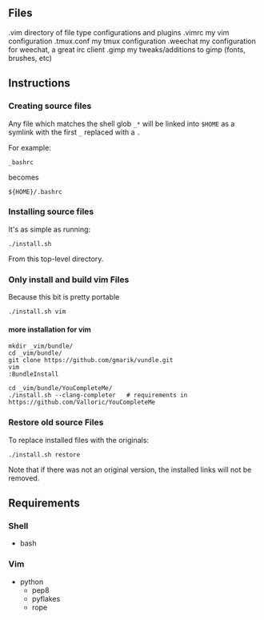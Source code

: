 ## Files
.vim
    directory of file type configurations and plugins
.vimrc
    my vim configuration
.tmux.conf
    my tmux configuration
.weechat
    my configuration for weechat, a great irc client
.gimp
    my tweaks/additions to gimp (fonts, brushes, etc)

## Instructions
### Creating source files
Any file which matches the shell glob `_*` will be linked into `$HOME` as a symlink with the first `_`  replaced with a `.`

For example:

    _bashrc

becomes

    ${HOME}/.bashrc

### Installing source files
It's as simple as running:

    ./install.sh

From this top-level directory.

### Only install and build vim Files
Because this bit is pretty portable

    ./install.sh vim

#### more installation for vim

    mkdir _vim/bundle/
    cd _vim/bundle/
    git clone https://github.com/gmarik/vundle.git
    vim
    :BundleInstall

    cd _vim/bundle/YouCompleteMe/
    ./install.sh --clang-completer   # requirements in https://github.com/Valloric/YouCompleteMe

### Restore old source Files
To replace installed files with the originals:

    ./install.sh restore

Note that if there was not an original version, the installed links will not be removed.

## Requirements
### Shell
* bash

### Vim
* python
  * pep8
  * pyflakes
  * rope
